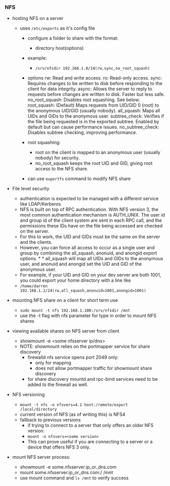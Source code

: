
### NFS

* hosting NFS on a server
    * uses `/etc/exports` as it's config file
        * configure a folder to share with the format:
            * directory host(options)
        * example:
            * `/srv/nfsdir 192.168.1.0/24(rw,sync,no_root_squash)`

        * options
            rw: Read and write access.
            ro: Read-only access.
            sync: Requires changes to be written to disk before responding to the client for data integrity. 
            async: Allows the server to reply to requests before changes are written to disk. Faster but less safe.
            no_root_squash: Disables root squashing. See below.
            root_squash: (Default) Maps requests from UID/GID 0 (root) to the anonymous UID/GID (usually nobody).
            all_squash: Maps all UIDs and GIDs to the anonymous user.
            subtree_check: Verifies if the file being requested is in the exported subtree. Enabled by default but can cause performance issues.
            no_subtree_check: Disables subtree checking, improving performance.
    
        * root squashing:
            * root on the client is mapped to an anonymous user (usually nobody) for security. 
            * no_root_squash keeps the root UID and GID, giving root access to the NFS share.

        * can use `exportfs` command to modify NFS share
* File level security
    * authentication is expected to be managed with a different service like LDAP/Kerberos
    * NFS is built on top of RPC authentication. With NFS version 3, the most common authentication mechanism is AUTH_UNIX. The user id and group id of the client system are sent in each RPC call, and the permissions these IDs have on the file being accessed are checked on the server. 
    * For this to work, the UID and GIDs must be the same on the server and the clients. 
    * However, you can force all access to occur as a single user and group by combining the all_squash, anonuid, and anongid export options. * * all_squash will map all UIDs and GIDs to the anonymous user, and anonuid and anongid set the UID and GID of the anonymous user. 
    * For example, if your UID and GID on your dev server are both 1001, you could export your home directory with a line like
    * `/home/darren       192.168.1.1/24(rw,all_squash,anonuid=1001,anongid=1001)`

* mounting NFS share on a client for short term use
    * `sudo mount -t nfs 192.168.1.100:/srv/nfsdir /mnt`
    * use the -t flag with nfs parameter for type in order to mount NFS shares

* viewing available shares on NFS server from client
    * showmount -e <some nfsserver ip/dns>
    * NOTE: showmount relies on the portmapper service for share discovery
        * firewalld nfs service opens port 2049 only: 
            * only for mapping 
            * does not allow portmapper traffic for showmount share discovery
        * for share discovery mountd and rpc-bind services need to be added to the firewall as well.

* NFS versioning
    * `mount -t nfs -o nfsvers=4.1 host:/remote/export /local/directory`
    * current version of NFS (as of writing this) is NFS4
    * fallback to previous versions 
        * if trying to connect to a server that only offers an older NFS version:
        * `mount -o nfsvers=<some version>`
        * This can prove useful if you are connecting to a server or a device that offers NFS 3 only.

* mount NFS server process:
    * showmount -e some.nfsserver.ip_or_dns.com
    * mount some.nfsserver.ip_or_dns.com:/ /mnt
    * use mount command and `ls /mnt` to verify success